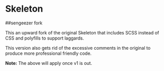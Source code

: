 Skeleton
========

##sengeezer fork

This an upward fork of the original Skeleton that includes SCSS instead of CSS and polyfills to support laggards.

This version also gets rid of the excessive comments in the original to produce more professional friendly code.

**Note:** The above will apply once v1 is out.